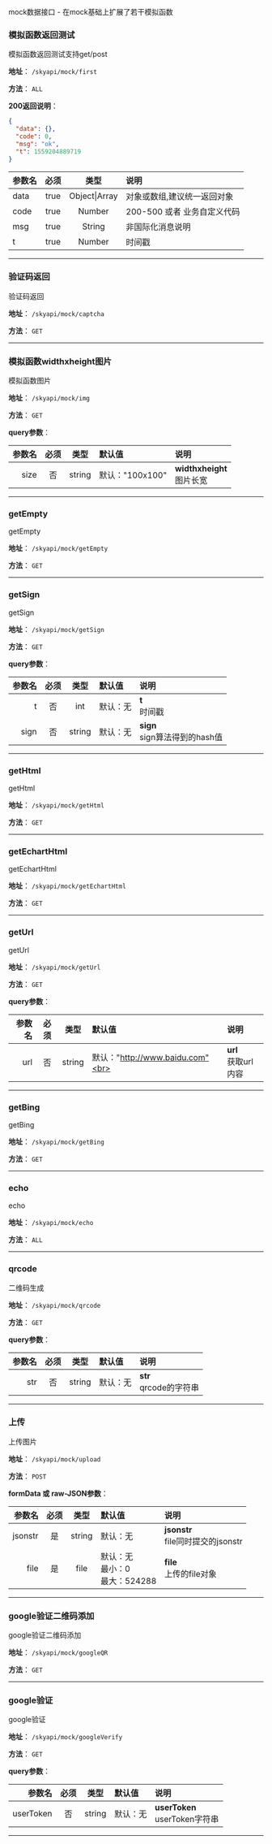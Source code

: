 mock数据接口 - 在mock基础上扩展了若干模拟函数 


### 模拟函数返回测试

模拟函数返回测试支持get/post

**地址**： `/skyapi/mock/first`

**方法**： `ALL`



**200返回说明**：



```json
{
  "data": {},
  "code": 0,
  "msg": "ok",
  "t": 1559204889719
}
```
| 参数名 | 必须 | 类型 | 说明 |
| :--- | :---: | :---: | :--- |
| data | true | Object\|Array | 对象或数组,建议统一返回对象 |
| code | true | Number | 200-500 或者 业务自定义代码 |
| msg | true | String | 非国际化消息说明 |
| t | true | Number | 时间戳 |

---



### 验证码返回

验证码返回

**地址**： `/skyapi/mock/captcha`

**方法**： `GET`





---



### 模拟函数widthxheight图片

模拟函数图片

**地址**： `/skyapi/mock/img`

**方法**： `GET`



**query参数**：

| 参数名 | 必须 | 类型 | 默认值 | 说明 |
| ---: | :---: | :---: | :--- | :--- |
| size | 否 | string | 默认："100x100"<br> | **widthxheight**<br>图片长宽 |





---



### getEmpty

getEmpty

**地址**： `/skyapi/mock/getEmpty`

**方法**： `GET`





---



### getSign

getSign

**地址**： `/skyapi/mock/getSign`

**方法**： `GET`



**query参数**：

| 参数名 | 必须 | 类型 | 默认值 | 说明 |
| ---: | :---: | :---: | :--- | :--- |
| t | 否 | int | 默认：无<br> | **t**<br>时间戳 |
| sign | 否 | string | 默认：无<br> | **sign**<br>sign算法得到的hash值 |





---



### getHtml

getHtml

**地址**： `/skyapi/mock/getHtml`

**方法**： `GET`





---



### getEchartHtml

getEchartHtml

**地址**： `/skyapi/mock/getEchartHtml`

**方法**： `GET`





---



### getUrl

getUrl

**地址**： `/skyapi/mock/getUrl`

**方法**： `GET`



**query参数**：

| 参数名 | 必须 | 类型 | 默认值 | 说明 |
| ---: | :---: | :---: | :--- | :--- |
| url | 否 | string | 默认："http://www.baidu.com"<br> | **url**<br>获取url内容 |





---



### getBing

getBing

**地址**： `/skyapi/mock/getBing`

**方法**： `GET`





---



### echo

echo

**地址**： `/skyapi/mock/echo`

**方法**： `ALL`





---



### qrcode

二维码生成

**地址**： `/skyapi/mock/qrcode`

**方法**： `GET`



**query参数**：

| 参数名 | 必须 | 类型 | 默认值 | 说明 |
| ---: | :---: | :---: | :--- | :--- |
| str | 否 | string | 默认：无<br> | **str**<br>qrcode的字符串 |





---



### 上传

上传图片

**地址**： `/skyapi/mock/upload`

**方法**： `POST`



**formData 或 raw-JSON参数**：

| 参数名 | 必须 | 类型 | 默认值 | 说明 |
| ---: | :---: | :---: | :--- | :--- |
| jsonstr | 是 | string | 默认：无<br> | **jsonstr**<br>file同时提交的jsonstr |
| file | 是 | file | 默认：无<br>最小：0 <br>最大：524288 | **file**<br>上传的file对象 |





---



### google验证二维码添加

google验证二维码添加

**地址**： `/skyapi/mock/googleQR`

**方法**： `GET`





---



### google验证

google验证

**地址**： `/skyapi/mock/googleVerify`

**方法**： `GET`



**query参数**：

| 参数名 | 必须 | 类型 | 默认值 | 说明 |
| ---: | :---: | :---: | :--- | :--- |
| userToken | 否 | string | 默认：无<br> | **userToken**<br>userToken字符串 |





---
